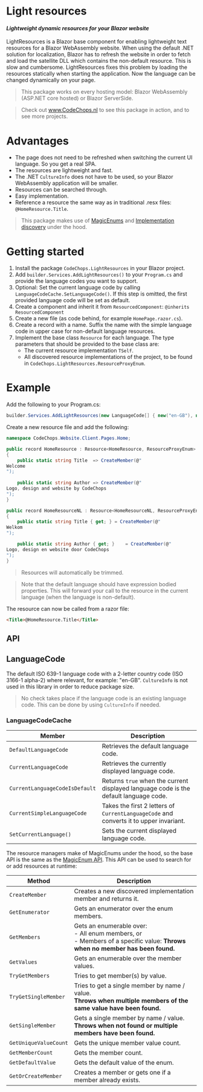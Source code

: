 # Light resources 
#### _Lightweight dynamic resources for your Blazor website_

LightResources is a Blazor base component for enabling lightweight text resources for a Blazor WebAssembly website.
When using the default .NET solution for localization, Blazor has to refresh the website in order to fetch and load the satellite DLL which contains the non-default resource.
This is slow and cumbersome. LightResources fixes this problem by loading the resources statically when starting the application. Now the language can be changed dynamically on your page.

> This package works on every hosting model: Blazor WebAssembly (ASP.NET core hosted) or Blazor ServerSide. 

> Check out www.CodeChops.nl to see this package in action, and to see more projects.

# Advantages
- The page does not need to be refreshed when switching the current UI language. So you get a real SPA.
- The resources are lightweight and fast.
- The .NET `CultureInfo` does not have to be used, so your Blazor WebAssembly application will be smaller.
- Resources can be searched through.
- Easy implementation.
- Reference a resource the same way as in traditional .resx files: `@HomeResource.Title`.

> This package makes use of [MagicEnums](https://github.com/Code-Chops/MagicEnums) and [Implementation discovery](https://github.com/Code-Chops/ImplementationDiscovery) under the hood.

# Getting started

1. Install the package `CodeChops.LightResources` in your Blazor project.
2. Add `builder.Services.AddLightResources()` to your `Program.cs` and provide the language codes you want to support.
3. Optional: Set the current language code by calling `LanguageCodeCache.SetLanguageCode()`. If this step is omitted, the first provided language code will be set as default.
4. Create a component and inherit it from `ResourcedComponent`: `@inherits ResourcedComponent`
5. Create a new file (as code behind, for example `HomePage.razor.cs`).
6. Create a record with a name. Suffix the name with the simple language code in upper case for non-default language resources.
7. Implement the base class `Resource` for each language. The type parameters that should be provided to the base class are:
    - The current resource implementation `TSelf`.
    - All discovered resource implementations of the project, to be found in `CodeChops.LightResources.ResourceProxyEnum`.

# Example
Add the following to your Program.cs:
```csharp
builder.Services.AddLightResources(new LanguageCode[] { new("en-GB"), new("nl-NL") });
```

Create a new resource file and add the following:
```csharp
namespace CodeChops.Website.Client.Pages.Home;

public record HomeResource : Resource<HomeResource, ResourceProxyEnum>
{
	public static string Title	=> CreateMember(@"
Welcome
");
	
	public static string Author	=> CreateMember(@"
Logo, design and website by CodeChops
");
}

public record HomeResourceNL : Resource<HomeResourceNL, ResourceProxyEnum>
{
	public static string Title { get; }	= CreateMember(@"
Welkom
");

	public static string Author { get; }	= CreateMember(@"
Logo, design en website door CodeChops
");
}
```

> Resources will automatically be trimmed.

> Note that the default language should have expression bodied properties.
> This will forward your call to the resource in the current language (when the language is non-default).

The resource can now be called from a razor file:

```html
<Title>@HomeResource.Title</Title>
```

## API

## LanguageCode
The default ISO 639-1 language code with a 2-letter country code (ISO 3166-1 alpha-2) where relevant, for example: "en-GB".
`CultureInfo` is not used in this library in order to reduce package size. 

> No check takes place if the language code is an existing language code. This can be done by using `CultureInfo` if needed.

### LanguageCodeCache

| Member                         | Description                                                                            |
|--------------------------------|----------------------------------------------------------------------------------------|
| `DefaultLanguageCode`          | Retrieves the default language code.                                                   |
| `CurrentLanguageCode`          | Retrieves the currently displayed language code.                                       |
| `CurrentLanguageCodeIsDefault` | Returns `true` when the current displayed language code is the default language code.  | 
| `CurrentSimpleLanguageCode`    | Takes the first 2 letters of `CurrentLanguageCode` and converts it to upper invariant. |
| `SetCurrentLanguage()`         | Sets the current displayed language code.                                              | 

The resource managers make of MagicEnums under the hood, so the base API is the same as the [MagicEnum API](https://github.com/Code-Chops/MagicEnums/#).
This API can be used to search for or add resources at runtime:

| Method                | Description                                                                                                                      |
|-----------------------|----------------------------------------------------------------------------------------------------------------------------------|
| `CreateMember`        | Creates a new discovered implementation member and returns it.                                                                   |
| `GetEnumerator`       | Gets an enumerator over the enum members.                                                                                        |
| `GetMembers`          | Gets an enumerable over:<br/>- All enum members, or<br/>- Members of a specific value: **Throws when no member has been found.** |
| `GetValues`           | Gets an enumerable over the member values.                                                                                       |
| `TryGetMembers`       | Tries to get member(s) by value.                                                                                                 |
| `TryGetSingleMember`  | Tries to get a single member by name / value.<br/>**Throws when multiple members of the same value have been found.**            |
| `GetSingleMember`     | Gets a single member by name / value.<br/>**Throws when not found or multiple members have been found.**                         |
| `GetUniqueValueCount` | Gets the unique member value count.                                                                                              |
| `GetMemberCount`      | Gets the member count.                                                                                                           |
| `GetDefaultValue`     | Gets the default value of the enum.                                                                                              |
| `GetOrCreateMember`   | Creates a member or gets one if a member already exists.                                                                         |

